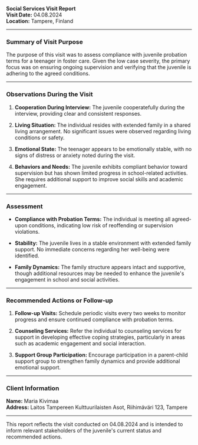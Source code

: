 

**Social Services Visit Report**  
**Visit Date:** 04.08.2024  
**Location:** Tampere, Finland  

---

### **Summary of Visit Purpose**

The purpose of this visit was to assess compliance with juvenile probation terms for a teenager in foster care. Given the low case severity, the primary focus was on ensuring ongoing supervision and verifying that the juvenile is adhering to the agreed conditions.

---

### **Observations During the Visit**

1. **Cooperation During Interview:** The juvenile cooperatefully during the interview, providing clear and consistent responses.
   
2. **Living Situation:** The individual resides with extended family in a shared living arrangement. No significant issues were observed regarding living conditions or safety.

3. **Emotional State:** The teenager appears to be emotionally stable, with no signs of distress or anxiety noted during the visit.

4. **Behaviors and Needs:** The juvenile exhibits compliant behavior toward supervision but has shown limited progress in school-related activities. She requires additional support to improve social skills and academic engagement.

---

### **Assessment**

- **Compliance with Probation Terms:** The individual is meeting all agreed-upon conditions, indicating low risk of reoffending or supervision violations.
  
- **Stability:** The juvenile lives in a stable environment with extended family support. No immediate concerns regarding her well-being were identified.

- **Family Dynamics:** The family structure appears intact and supportive, though additional resources may be needed to enhance the juvenile's engagement in school and social activities.

---

### **Recommended Actions or Follow-up**

1. **Follow-up Visits:** Schedule periodic visits every two weeks to monitor progress and ensure continued compliance with probation terms.

2. **Counseling Services:** Refer the individual to counseling services for support in developing effective coping strategies, particularly in areas such as academic engagement and social interaction.

3. **Support Group Participation:** Encourage participation in a parent-child support group to strengthen family dynamics and provide additional emotional support.

---

### **Client Information**

**Name:** Maria Kivimaa  
**Address:** Laitos Tampereen Kulttuurilaisten Asot, Riihimäväri 123, Tampere  

--- 

This report reflects the visit conducted on 04.08.2024 and is intended to inform relevant stakeholders of the juvenile's current status and recommended actions.